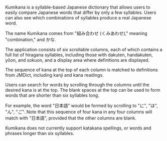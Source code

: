 Kumikana is a syllable-based Japanese dictionary that allows users to easily compare Japanese words that differ by only a few syllables. Users can also see which combinations of syllables produce a real Japanese word. 

The name Kumikana comes from "組み合わせ (くみあわせ)," meaning "combination," and かな. 

The application consists of six scrollable columns, each of which contains a full list of hiragana syllables, including those with dakuten, handakuten, yōon, and sokuon, and a display area where definitions are displayed. 

The sequence of kana at the top of each column is matched to definitions from JMDict, including kanji and kana readings.

Users can search for words by scrolling through the columns until the desired kana is at the top. The blank spaces at the top can be used to form words that are shorter than six syllables long. 

For example, the word "日本語" would be formed by scrolling to "に", "ほ", "ん", "ご". Note that this sequence of four kana in any four columns will match with "日本語", provided that the other columns are blank. 

Kumikana does not currently support katakana spellings, or words and phrases longer than six syllables. 
